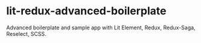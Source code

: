 # lit-redux-advanced-boilerplate
Advanced boilerplate and sample app with Lit Element, Redux, Redux-Saga, Reselect, SCSS.
